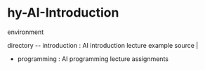 # hy-AI-Introduction

environment

directory
-- introduction : AI introduction lecture example source
 | 
 - programming : AI programming lecture assignments

